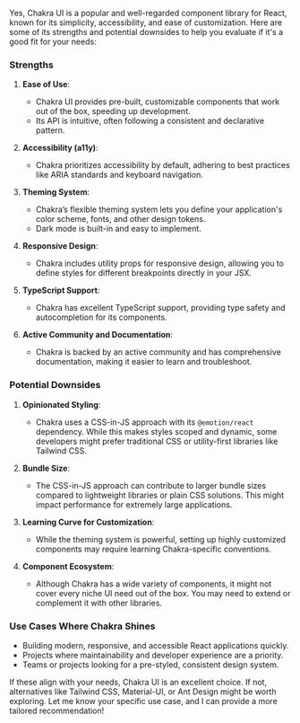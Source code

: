 Yes, Chakra UI is a popular and well-regarded component library for React, known for its simplicity, accessibility, and ease of customization. Here are some of its strengths and potential downsides to help you evaluate if it's a good fit for your needs:

### Strengths

1. **Ease of Use**:
    
    - Chakra UI provides pre-built, customizable components that work out of the box, speeding up development.
    - Its API is intuitive, often following a consistent and declarative pattern.
2. **Accessibility (a11y)**:
    
    - Chakra prioritizes accessibility by default, adhering to best practices like ARIA standards and keyboard navigation.
3. **Theming System**:
    
    - Chakra’s flexible theming system lets you define your application's color scheme, fonts, and other design tokens.
    - Dark mode is built-in and easy to implement.
4. **Responsive Design**:
    
    - Chakra includes utility props for responsive design, allowing you to define styles for different breakpoints directly in your JSX.
5. **TypeScript Support**:
    
    - Chakra has excellent TypeScript support, providing type safety and autocompletion for its components.
6. **Active Community and Documentation**:
    
    - Chakra is backed by an active community and has comprehensive documentation, making it easier to learn and troubleshoot.

### Potential Downsides

1. **Opinionated Styling**:
    
    - Chakra uses a CSS-in-JS approach with its `@emotion/react` dependency. While this makes styles scoped and dynamic, some developers might prefer traditional CSS or utility-first libraries like Tailwind CSS.
2. **Bundle Size**:
    
    - The CSS-in-JS approach can contribute to larger bundle sizes compared to lightweight libraries or plain CSS solutions. This might impact performance for extremely large applications.
3. **Learning Curve for Customization**:
    
    - While the theming system is powerful, setting up highly customized components may require learning Chakra-specific conventions.
4. **Component Ecosystem**:
    
    - Although Chakra has a wide variety of components, it might not cover every niche UI need out of the box. You may need to extend or complement it with other libraries.

### Use Cases Where Chakra Shines

- Building modern, responsive, and accessible React applications quickly.
- Projects where maintainability and developer experience are a priority.
- Teams or projects looking for a pre-styled, consistent design system.

If these align with your needs, Chakra UI is an excellent choice. If not, alternatives like Tailwind CSS, Material-UI, or Ant Design might be worth exploring. Let me know your specific use case, and I can provide a more tailored recommendation!